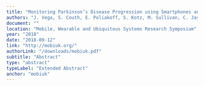 ```yaml
---
title: "Monitoring Parkinson’s Disease Progression using Smartphones and Behavioural Inferences"
authors: "J. Vega, S. Couth, E. Poliakoff, S. Kotz, M. Sullivan, C. Jay, M. Vigo and S. Harper"
document: ""
location: "Mobile, Wearable and Ubiquitous Systems Research Symposium"
year: "2018"
date: "2018-09-12"
link: "http://mobiuk.org/"
authorLink: "/downloads/mobiuk.pdf"
subtitle: "Abstract"
type: "abstract"
typeLabel: "Extended Abstract"
anchor: "mobiuk"
---
```


